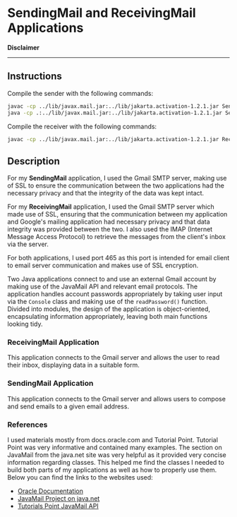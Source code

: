# SendingMail and ReceivingMail Applications


**Disclaimer**



---
## Instructions

Compile the sender with the following commands:
``` sh
javac -cp ../lib/javax.mail.jar:../lib/jakarta.activation-1.2.1.jar SendingMail.java SendingProperties.java Account.java Email.java
java -cp .:../lib/javax.mail.jar:../lib/jakarta.activation-1.2.1.jar SendingMail
```

Compile the receiver with the following commands:
``` sh
javac -cp ../lib/javax.mail.jar:../lib/jakarta.activation-1.2.1.jar ReceivingMail.java ReceivingProperties.java Account.javajava -cp .:../lib/javax.mail.jar:../lib/jakarta.activation-1.2.1.jar ReceivingMail
```

## Description
For my **SendingMail** application, I used the Gmail SMTP server, making use of SSL to ensure the communication between the two applications had the necessary privacy and that the integrity of the data was kept intact.

For my **ReceivingMail** application, I used the Gmail SMTP server which made use of SSL, ensuring that the communication between my application and Google's mailing application had necessary privacy and that data integrity was provided between the two. I also used the IMAP (Internet Message Access Protocol) to retrieve the messages from the client's inbox via the server.

For both applications, I used port 465 as this port is intended for email client to email server communication and makes use of SSL encryption.

Two Java applications connect to and use an external Gmail account by making use of the JavaMail API and relevant email protocols. The application handles account passwords appropriately by taking user input via the `Console` class and making use of the `readPassword()` function. Divided into modules, the design of the application is object-oriented, encapsulating information appropriately, leaving both main functions looking tidy.

### ReceivingMail Application
This application connects to the Gmail server and allows the user to read their inbox, displaying data in a suitable form.

### SendingMail Application
This application connects to the Gmail server and allows users to compose and send emails to a given email address.

### References
I used materials mostly from docs.oracle.com and Tutorial Point. Tutorial Point was very informative and contained many examples. The section on JavaMail from the java.net site was very helpful as it provided very concise information regarding classes. This helped me find the classes I needed to build both parts of my applications as well as how to properly use them. Below you can find the links to the websites used:
- [Oracle Documentation](http://docs.oracle.com)
- [JavaMail Project on java.net](https://java.net/projects/javamail/pages/Home)
- [Tutorials Point JavaMail API](http://www.tutorialspoint.com/javamail_api)

